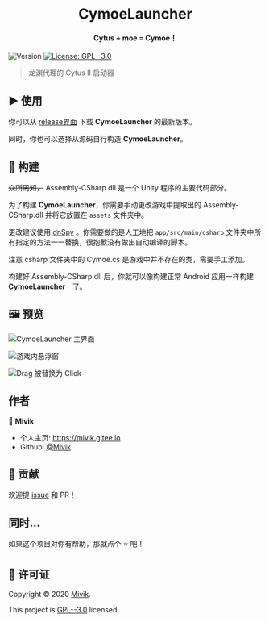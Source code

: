 <h1 align="center">CymoeLauncher</h1>
<h4 align="center">Cytus + moe = Cymoe！</h4>
<p>
  <img alt="Version" src="https://img.shields.io/badge/version-1.0.0-blue.svg?cacheSeconds=2592000" />
  <a href="./LICENSE.md" target="_blank">
    <img alt="License: GPL--3.0" src="https://img.shields.io/badge/License-GPL--3.0-yellow.svg" />
  </a>
</p>

> 龙渊代理的 Cytus II 启动器

## ▶️ 使用

你可以从 [release界面](https://github.com/Mivik/CymoeLauncher/releases) 下载 **CymoeLauncher** 的最新版本。

同时，你也可以选择从源码自行构造 **CymoeLauncher**。

## 🔨 构建

~~众所周知，~~ Assembly-CSharp.dll 是一个 Unity 程序的主要代码部分。

为了构建 **CymoeLauncher**，你需要手动更改游戏中提取出的 Assembly-CSharp.dll 并将它放置在 `assets` 文件夹中。

更改建议使用 [dnSpy](https://github.com/0xd4d/dnSpy) 。你需要做的是人工地把 `app/src/main/csharp` 文件夹中所有指定的方法一一替换，很抱歉没有做出自动编译的脚本。

注意 csharp 文件夹中的 Cymoe.cs 是游戏中并不存在的类，需要手工添加。

构建好 Assembly-CSharp.dll 后，你就可以像构建正常 Android 应用一样构建 **CymoeLauncher**　了。

## 🖼️ 预览

![CymoeLauncher 主界面](https://s1.ax1x.com/2020/04/04/Gwzrn0.jpg)

![游戏内悬浮窗](https://s1.ax1x.com/2020/04/04/Gwxhef.jpg)

![Drag 被替换为 Click](https://s1.ax1x.com/2020/04/04/Gwx4w8.jpg)

## 作者

👤 **Mivik**

* 个人主页: https://mivik.gitee.io
* Github: [@Mivik](https://github.com/Mivik)

## 🤝 贡献

欢迎提 [issue](https://github.com/Mivik/issues) 和 PR！ 

## 同时...

如果这个项目对你有帮助，那就点个 ⭐️ 吧！

## 📝 许可证

Copyright © 2020 [Mivik](https://github.com/Mivik).

This project is [GPL--3.0](./LICENSE.md) licensed.

